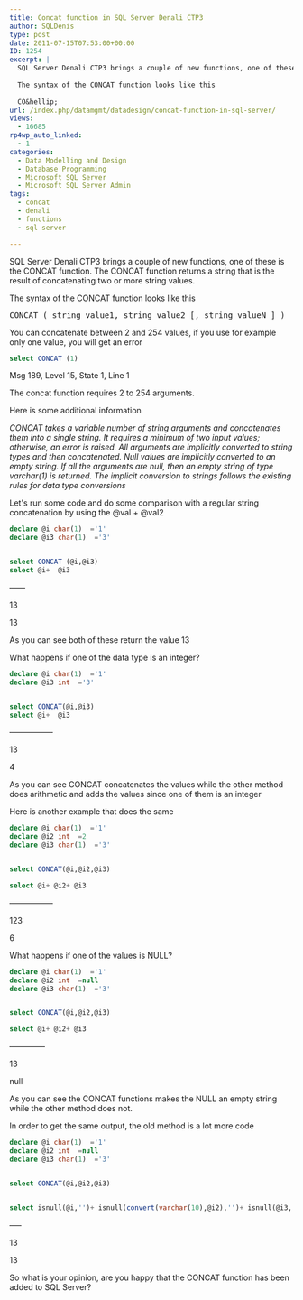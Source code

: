 ```yaml
---
title: Concat function in SQL Server Denali CTP3
author: SQLDenis
type: post
date: 2011-07-15T07:53:00+00:00
ID: 1254
excerpt: |
  SQL Server Denali CTP3 brings a couple of new functions, one of these is the CONCAT function. The CONCAT  function returns a string that is the result of concatenating two or more string values.
  
  The syntax of the CONCAT function looks like this
  
  CO&hellip;
url: /index.php/datamgmt/datadesign/concat-function-in-sql-server/
views:
  - 16685
rp4wp_auto_linked:
  - 1
categories:
  - Data Modelling and Design
  - Database Programming
  - Microsoft SQL Server
  - Microsoft SQL Server Admin
tags:
  - concat
  - denali
  - functions
  - sql server

---
```

SQL Server Denali CTP3 brings a couple of new functions, one of these is the CONCAT function. The CONCAT function returns a string that is the result of concatenating two or more string values.

The syntax of the CONCAT function looks like this

<pre>CONCAT ( string_value1, string_value2 [, string_valueN ] )</pre>

You can concatenate between 2 and 254 values, if you use for example only one value, you will get an error

```sql
select CONCAT (1)
```

Msg 189, Level 15, State 1, Line 1
  
The concat function requires 2 to 254 arguments.

Here is some additional information

_CONCAT takes a variable number of string arguments and concatenates them into a single string. It requires a minimum of two input values; otherwise, an error is raised. All arguments are implicitly converted to string types and then concatenated. Null values are implicitly converted to an empty string. If all the arguments are null, then an empty string of type varchar(1) is returned. The implicit conversion to strings follows the existing rules for data type conversions_

Let's run some code and do some comparison with a regular string concatenation by using the @val + @val2

```sql
declare @i char(1)  ='1'
declare @i3 char(1)  ='3'


select CONCAT (@i,@i3)
select @i+  @i3
```

——
  
13
  
13

As you can see both of these return the value 13

What happens if one of the data type is an integer?

```sql
declare @i char(1)  ='1'
declare @i3 int  ='3'


select CONCAT(@i,@i3)
select @i+  @i3
```

—————–
  
13
  
4

As you can see CONCAT concatenates the values while the other method does arithmetic and adds the values since one of them is an integer

Here is another example that does the same

```sql
declare @i char(1)  ='1'
declare @i2 int  =2
declare @i3 char(1)  ='3'


select CONCAT(@i,@i2,@i3)

select @i+ @i2+ @i3
```

—————–
  
123
  
6

What happens if one of the values is NULL?

```sql
declare @i char(1)  ='1'
declare @i2 int  =null
declare @i3 char(1)  ='3'


select CONCAT(@i,@i2,@i3)

select @i+ @i2+ @i3
```

————–
  
13
  
null

As you can see the CONCAT functions makes the NULL an empty string while the other method does not.

In order to get the same output, the old method is a lot more code

```sql
declare @i char(1)  ='1'
declare @i2 int  =null
declare @i3 char(1)  ='3'


select CONCAT(@i,@i2,@i3)


select isnull(@i,'')+ isnull(convert(varchar(10),@i2),'')+ isnull(@i3,'')
```

—–
  
13
  
13

So what is your opinion, are you happy that the CONCAT function has been added to SQL Server?